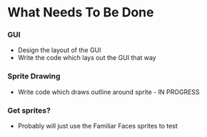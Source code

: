 # What Needs To Be Done
### GUI
- Design the layout of the GUI
- Write the code which lays out the GUI that way

### Sprite Drawing
- Write code which draws outline around sprite - IN PROGRESS

### Get sprites?
- Probably will just use the Familiar Faces sprites to test

